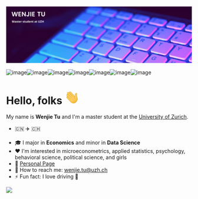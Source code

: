 

[![image](./icon/profile-banner.png)](https://wenjie-tu.github.io/)

![image](https://img.shields.io/badge/Python-3776AB?style=for-the-badge&logo=python&logoColor=white)![image](https://img.shields.io/badge/R-276DC3?style=for-the-badge&logo=r&logoColor=white)![image](https://img.shields.io/badge/Git-F05032?style=for-the-badge&logo=git&logoColor=white)![image](https://img.shields.io/badge/Markdown-000000?style=for-the-badge&logo=markdown&logoColor=white)![image](https://img.shields.io/badge/HTML-239120?style=for-the-badge&logo=html5&logoColor=white)![image](https://img.shields.io/badge/MySQL-00000F?style=for-the-badge&logo=mysql&logoColor=white)![image](https://img.shields.io/badge/LaTeX-47A141?style=for-the-badge&logo=LaTeX&logoColor=white)

# Hello, folks <img src='./icon/wave.gif' width='40'>

My name is **Wenjie Tu** and I'm a master student at the [University of Zurich](https://www.uzh.ch/en.html).

* :cn: :airplane: :switzerland: 

- 🎓 I major in **Economics** and minor in **Data Science**
- :heart: I'm interested in microeconometrics, applied statistics, psychology, behavioral science, political science, and girls
- :link: ​[Personal Page](https://wenjie-tu.github.io/)
- :e-mail: How to reach me: wenjie.tu@uzh.ch
- ⚡ Fun fact: I love driving 🚙

<img src="./icon/truman.gif" width=300>
